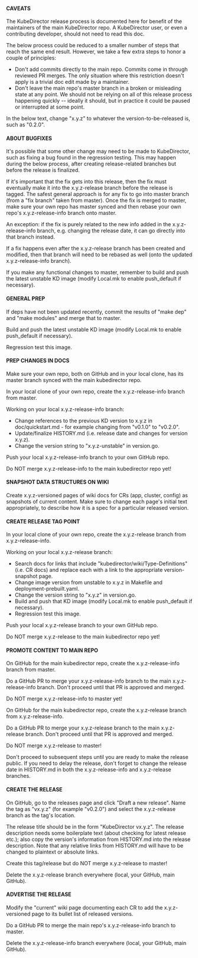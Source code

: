 #### CAVEATS

The KubeDirector release process is documented here for benefit of the maintainers of the main KubeDirector repo. A KubeDirector user, or even a contributing developer, should not need to read this doc.

The below process could be reduced to a smaller number of steps that reach the same end result. However, we take a few extra steps to honor a couple of principles:
* Don't add commits directly to the main repo. Commits come in through reviewed PR merges. The only situation where this restriction doesn't apply is a trivial doc edit made by a maintainer.
* Don't leave the main repo's master branch in a broken or misleading state at any point. We should not be relying on all of this release process happening quickly -- ideally it should, but in practice it could be paused or interrupted at some point.

In the below text, change "x.y.z" to whatever the version-to-be-released is, such as "0.2.0".

#### ABOUT BUGFIXES

It's possible that some other change may need to be made to KubeDirector, such as fixing a bug found in the regression testing. This may happen during the below process, after creating release-related branches but before the release is finalized.

If it's important that the fix gets into this release, then the fix must eventually make it into the x.y.z-release branch before the release is tagged. The safest general approach is for any fix to go into master branch (from a "fix branch" taken from master). Once the fix is merged to master, make sure your own repo has master synced and then rebase your own repo's x.y.z-release-info branch onto master.

An exception: if the fix is purely related to the new info added in the x.y.z-release-info branch, e.g. changing the release date, it can go directly into that branch instead.

If a fix happens even after the x.y.z-release branch has been created and modified, then that branch will need to be rebased as well (onto the updated x.y.z-release-info branch).

If you make any functional changes to master, remember to build and push the latest unstable KD image (modify Local.mk to enable push_default if necessary).

#### GENERAL PREP

If deps have not been updated recently, commit the results of "make dep" and "make modules" and merge that to master.

Build and push the latest unstable KD image (modify Local.mk to enable push_default if necessary).

Regression test this image.

#### PREP CHANGES IN DOCS

Make sure your own repo, both on GitHub and in your local clone, has its master branch synced with the main kubedirector repo.

In your local clone of your own repo, create the x.y.z-release-info branch from master.

Working on your local x.y.z-release-info branch:
* Change references to the previous KD version to x.y.z in doc/quickstart.md - for example changing from "v0.1.0" to "v0.2.0".
* Update/finalize HISTORY.md (i.e. release date and changes for version x.y.z).
* Change the version string to "x.y.z-unstable" in version.go.

Push your local x.y.z-release-info branch to your own GitHub repo.

Do NOT merge x.y.z-release-info to the main kubedirector repo yet!

#### SNAPSHOT DATA STRUCTURES ON WIKI

Create x.y.z-versioned pages of wiki docs for CRs (app, cluster, config) as snapshots of current content. Make sure to change each page's initial text appropriately, to describe how it is a spec for a particular released version.

#### CREATE RELEASE TAG POINT

In your local clone of your own repo, create the x.y.z-release branch from x.y.z-release-info.

Working on your local x.y.z-release branch:
* Search docs for links that include "kubedirector/wiki/Type-Definitions" (i.e. CR docs) and replace each with a link to the appropriate version-snapshot page.
* Change image version from unstable to x.y.z in Makefile and deployment-prebuilt.yaml.
* Change the version string to "x.y.z" in version.go.
* Build and push that KD image (modify Local.mk to enable push_default if necessary).
* Regression test this image.

Push your local x.y.z-release branch to your own GitHub repo.

Do NOT merge x.y.z-release to the main kubedirector repo yet!

#### PROMOTE CONTENT TO MAIN REPO

On GitHub for the main kubedirector repo, create the x.y.z-release-info branch from master.

Do a GitHub PR to merge your x.y.z-release-info branch to the main x.y.z-release-info branch. Don't proceed until that PR is approved and merged.

Do NOT merge x.y.z-release-info to master yet!

On GitHub for the main kubedirector repo, create the x.y.z-release branch from x.y.z-release-info.

Do a GitHub PR to merge your x.y.z-release branch to the main x.y.z-release branch. Don't proceed until that PR is approved and merged.

Do NOT merge x.y.z-release to master!

Don't proceed to subsequent steps until you are ready to make the release public. If you need to delay the release, don't forget to change the release date in HISTORY.md in both the x.y.z-release-info and x.y.z-release branches.

#### CREATE THE RELEASE

On GitHub, go to the releases page and click "Draft a new release". Name the tag as "vx.y.z" (for example "v0.2.0") and select the x.y.z-release branch as the tag's location.

The release title should be in the form "KubeDirector vx.y.z". The release description needs some boilerplate text (about checking for latest release etc.); also copy the version's information from HISTORY.md into the release description. Note that any relative links from HISTORY.md will have to be changed to plaintext or absolute links.

Create this tag/release but do NOT merge x.y.z-release to master!

Delete the x.y.z-release branch everywhere (local, your GitHub, main GitHub).

#### ADVERTISE THE RELEASE

Modify the "current" wiki page documenting each CR to add the x.y.z-versioned page to its bullet list of released versions.

Do a GitHub PR to merge the main repo's x.y.z-release-info branch to master.

Delete the x.y.z-release-info branch everywhere (local, your GitHub, main GitHub).
